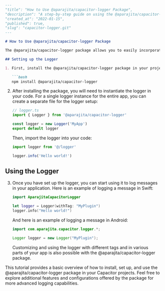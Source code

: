 ```markdown
---
"title": "How to Use @aparajita/capacitor-logger Package",
"description": "A step-by-step guide on using the @aparajita/capacitor-logger package in your Capacitor apps.",
"created_at": "2022-01-15",
"published": true,
"slug": "capacitor-logger.git"
---

# How to Use @aparajita/capacitor-logger Package 

The @aparajita/capacitor-logger package allows you to easily incorporate logging functionality into your Capacitor applications. This tutorial will guide you through the process of setting up the logger and using it in your app.

## Setting up the Logger

1. First, install the @aparajita/capacitor-logger package in your project:

   ```bash
   npm install @aparajita/capacitor-logger
   ```

2. After installing the package, you will need to instantiate the logger in your code. For a single logger instance for the entire app, you can create a separate file for the logger setup:

   ```typescript
   // logger.ts
   import { Logger } from '@aparajita/capacitor-logger'

   const logger = new Logger('MyApp')
   export default logger
   ```

   Then, import the logger into your code:

   ```typescript
   import logger from '@/logger'

   logger.info('Hello world!')
   ```

## Using the Logger

3. Once you have set up the logger, you can start using it to log messages in your application. Here is an example of logging a message in Swift:

   ```swift
   import AparajitaCapacitorLogger

   let logger = Logger(withTag: "MyPlugin")
   logger.info("Hello world!")
   ```

   And here is an example of logging a message in Android:

   ```java
   import com.aparajita.capacitor.logger.*;

   Logger logger = new Logger("MyPlugin");
   ```

   Customizing and using the logger with different tags and in various parts of your app is also possible with the @aparajita/capacitor-logger package.

This tutorial provides a basic overview of how to install, set up, and use the @aparajita/capacitor-logger package in your Capacitor projects. Feel free to explore additional features and configurations offered by the package for more advanced logging capabilities.
```